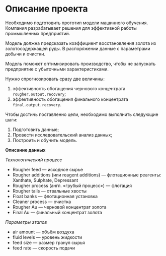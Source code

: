 # Описание проекта

Необходимо подготовить прототип модели машинного обучения. Компания разрабатывает решения для эффективной работы промышленных предприятий.

Модель должна предсказать коэффициент восстановления золота из золотосодержащей руды. В распоряжении данные с параметрами добычи и очистки. 

Модель поможет оптимизировать производство, чтобы не запускать предприятие с убыточными характеристиками.

Нужно спрогнозировать сразу две величины:
1. эффективность обогащения чернового концентрата `rougher.output.recovery`;
2. эффективность обогащения финального концентрата `final.output.recovery`.

Чтобы достичь поставленно цели, необходимо выполнить следующие шаги:

1. Подготовить данные;
2. Провести исследовательский анализ данных;
3. Построить и обучить модель.


**Описание данных**

*Технологический процесс*
- Rougher feed — исходное сырье
- Rougher additions (или reagent additions) — флотационные реагенты: Xanthate, Sulphate, Depressant
- Rougher process (англ. «грубый процесс») — флотация
- Rougher tails — отвальные хвосты
- Float banks — флотационная установка
- Cleaner process — очистка
- Rougher Au — черновой концентрат золота
- Final Au — финальный концентрат золота

*Параметры этапов*
* air amount — объём воздуха
* fluid levels — уровень жидкости
* feed size — размер гранул сырья
* feed rate — скорость подачи
